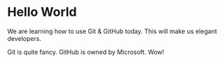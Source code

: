 # Hello World
We are learning how to use Git & GitHub today. This will make us elegant 
developers.

Git is quite fancy.
GitHub is owned by Microsoft. Wow!
